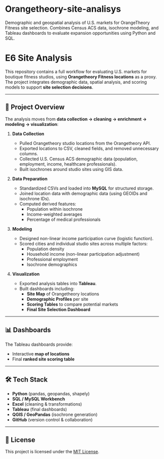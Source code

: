 # Orangetheory-site-analisys
Demographic and geospatial analysis of U.S. markets for OrangeTheory Fitness site selection. Combines Census ACS data, isochrone modeling, and Tableau dashboards to evaluate expansion opportunities using Python and SQL.
# E6 Site Analysis

This repository contains a full workflow for evaluating U.S. markets for boutique fitness studios, using **Orangetheory Fitness locations** as a proxy.  
The project integrates demographic data, spatial analysis, and scoring models to support **site selection decisions**.

---

## 📂 Project Overview
The analysis moves from **data collection → cleaning → enrichment → modeling → visualization**:

1. **Data Collection**
   - Pulled Orangetheory studio locations from the Orangetheory API.
   - Exported locations to CSV, cleaned fields, and removed unnecessary columns.
   - Collected U.S. Census ACS demographic data (population, employment, income, healthcare professionals).
   - Built isochrones around studio sites using GIS data.

2. **Data Preparation**
   - Standardized CSVs and loaded into **MySQL** for structured storage.
   - Joined location data with demographic data (using GEOIDs and isochrone IDs).
   - Computed derived features:
     - Population within isochrone
     - Income-weighted averages
     - Percentage of medical professionals

3. **Modeling**
   - Designed non-linear income participation curve (logistic function).
   - Scored cities and individual studio sites across multiple factors:
     - Population density
     - Household income (non-linear participation adjustment)
     - Professional employment
     - Isochrone demographics

4. **Visualization**
   - Exported analysis tables into **Tableau**.
   - Built dashboards including:
     - **Site Map** of Orangetheory locations
     - **Demographic Profiles** per site
     - **Scoring Tables** to compare potential markets
     - **Final Site Selection Dashboard**

---

## 📊 Dashboards
The Tableau dashboards provide:
- Interactive **map of locations**
- Final **ranked site scoring table**  

---

## 🛠️ Tech Stack
- **Python** (pandas, geopandas, shapely)
- **SQL / MySQL Workbench**
- **Excel** (cleaning & transformations)
- **Tableau** (final dashboards)
- **QGIS / GeoPandas** (isochrone generation)
- **GitHub** (version control & collaboration)

---

## 📑 License
This project is licensed under the [MIT License](LICENSE).  
